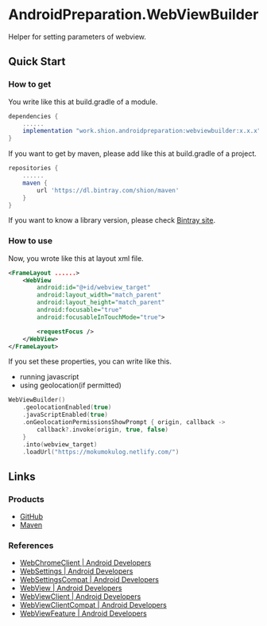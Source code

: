# AndroidPreparation.WebViewBuilder
Helper for setting parameters of webview.

## Quick Start
### How to get
You write like this at build.gradle of a module.

``` gradle
dependencies {
    ......
    implementation "work.shion.androidpreparation:webviewbuilder:x.x.x"
}
```

If you want to get by maven, please add like this at build.gradle of a project.

``` gradle
repositories {
    ......
    maven {
        url 'https://dl.bintray.com/shion/maven'
    }
}
```

If you want to know a library version, please check [Bintray site][maven_webviewbuilder].

### How to use
Now, you wrote like this at layout xml file.

``` xml
<FrameLayout ......>
    <WebView
        android:id="@+id/webview_target"
        android:layout_width="match_parent"
        android:layout_height="match_parent"
        android:focusable="true"
        android:focusableInTouchMode="true">

        <requestFocus />
    </WebView>
</FrameLayout>
```

If you set these properties, you can write like this.

* running javascript
* using geolocation(if permitted)

``` kotlin
WebViewBuilder()
    .geolocationEnabled(true)
    .javaScriptEnabled(true)
    .onGeolocationPermissionsShowPrompt { origin, callback ->
        callback?.invoke(origin, true, false)
    }
    .into(webview_target)
    .loadUrl("https://mokumokulog.netlify.com/")
```



## Links
### Products
* [GitHub][gh_webviewbuilder]
* [Maven][maven_webviewbuilder]

### References
* [WebChromeClient | Android Developers](https://developer.android.com/reference/kotlin/android/webkit/WebChromeClient)
* [WebSettings | Android Developers](https://developer.android.com/reference/kotlin/android/webkit/WebSettings)
* [WebSettingsCompat | Android Developers](https://developer.android.com/reference/androidx/webkit/WebSettingsCompat)
* [WebView | Android Developers](https://developer.android.com/reference/kotlin/android/webkit/WebView)
* [WebViewClient | Android Developers](https://developer.android.com/reference/kotlin/android/webkit/WebViewClient)
* [WebViewClientCompat | Android Developers](https://developer.android.com/reference/androidx/webkit/WebViewClientCompat)
* [WebViewFeature | Android Developers](https://developer.android.com/reference/androidx/webkit/WebViewFeature)



[gh_webviewbuilder]: https://github.com/TentaShion/AndroidPreparation/blob/master/webviewbuilder
[maven_webviewbuilder]: https://bintray.com/shion/maven/work.shion.androidpreparation.webviewbuilder
